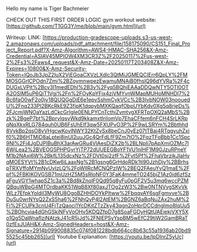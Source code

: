 Hello my name is Tiger Bachmeier

CHECK OUT THIS FIRST ORDER LOGIC gym workout website: [https://github.com/T1GG3Y/me/blob/main/gym.html](url)

Writeup: LINK: [https://production-gradescope-uploads.s3-us-west-2.amazonaws.com/uploads/pdf_attachment/file/158175090/CS151_Final_Project_Report.pdf?X-Amz-Algorithm=AWS4-HMAC-SHA256&X-Amz-Credential=ASIAV45MPIOW4XM3CR3Z%2F20250117%2Fus-west-2%2Fs3%2Faws4_request&X-Amz-Date=20250117T203408Z&X-Amz-Expires=10800&X-Amz-Security-Token=IQoJb3JpZ2luX2VjEGoaCXVzLXdlc3QtMiJGMEQCIErr6QpLY%2FMMOSGGrlCPOdn7Zmi%2BZoymnwpezEwamuMNAiB0fhslQ96dYVRa%2F4cDUGxLVPjt%2Bcv3I1medEDhI%2B3v%2Fyq5BQhjEAAaDDQwNTY5OTI0OTA2OSIM5uP6QiT1Vgj%2Fn%2FOyKpYFix4zjVMYvnWMapMUHoMNHDl7%2Bc6faO0wF2o0jy18QUQGgDiE6e1epvSshmCykVCc%2B3IvbNOW03noouedU%2Fnq233PI2BKcRkE9Z3fipK1dqpybMXKQaqfObpUYbKdv0Xg5q8rjeDs%2FJcmjWNOaYazLdCkcGrIgIe0ENLPYCnTcthiZvmtvgXFRTpOXQ2aMbS%2Bzk%2BgeP7bt%2BprvIqsyWkd9kkamxtlriIomVp7EhaCFfem6nFCH4SrLKRpqNqXkxRLG784quh0UB6FsUhEIf3qw5FXUPvO3P%2F9wLSRYm%2Bbthhd8VykBp2qsO8vVHgcwKovlNWY32KtZvSx8beCnJ0yEz07tTBai4RTqgyuhZxif0%2B6HTMiD8aLptei8inUI2uuJGc4QrFdLfF9Zm7tO%2FqzTFoBbb1Cc1Spc9Nl%2Fi4JgDJPIBuBhX3arAwGRu4VlAesDiZX2b%2BLNpIi7pApXmiOZMc7I6WjLea2%2BVEOG5PHPGyrYjTP72dUUEEGBoYF1VU1nIHF1M90JzuRPneYM1b2NAxj6W%2BkfL135dcxNz%2FDVt0sj2zfF%2Fvt5Pf%2FhaVbrzikJIaHvqMOESYVt%2B1cDKw6iLaaxNg%2B1gsng6GrHdoRDk1ti90JzhDjy%2BBrhspTRXVffoMYmNvUvIzLQ%2FoWlIRcMCNQPzlW%2BEQ2FAeuYvQ1maE%2Fpf%2FBKIKOVGSB71mUzHZ5M5sRloNF0Y3FaK4mmeTO245bjZ1Az0id6zfSzaFguVGY1whapSZ1c3a%2Bd8kZnolF0Qd95q8yFu0pGF2V5u3mq6wccPZMQBquWBpG4MTOrdbaKK51WqB8Xf80axJTOg2zW3%2Bw0NTNVvgSKyVkWLz7EfpkYoldiI3MyWU8OgoBZHHDOYkPltww%2FbqqvAY6sgFgmvve%2BDuSu0wrNYsQ2ZxS5ha6%2FNhQyP4l2AtEM%2BGNZ6aBqNuZAx2huM%2Fi%2FCUPk3cnU4FjTzQaoci1YcDKitZTzZky43qgn2oHprDCCdnglmo8IqUu5%2BOhcvia4dGhGSkiNFyVoOHv5KDQZfpD7g8SoaFGDyHQtUAEiekjVXY5Xo1Qg5DaWnaflziNAtzkJ41cR5jJd%2FNlEPSyYspBM5wEfC29tiW2GamBRaT0zfEsJUAH&X-Amz-SignedHeaders=host&X-Amz-Signature=2914b099008835c074f081228bdb664cc8b63c55a1936ab20bd95525c45bb265](url)
Youtube Explanation: [https://youtu.be/lpDInrZ5yUc](url)
